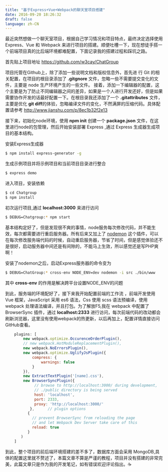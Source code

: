 ```yaml
---
title: "基于Express+Vue+Webpack的聊天室项目搭建"
date: 2016-09-20 18:26:32
draft: false
language: zh-CN
---
```



最近突然想做一个聊天室项目，根据自己学习情况和项目特点，最终决定选择使用 Express、Vue 和 Webpack 来进行项目的搭建。顺便吐槽一下，现在想徒手搭一个前端项目真的比后端环境都难配置，下面记录我的搭建过程和踩坑之路。

首先贴上项目地址 https://github.com/w3cay/ChatGroup

项目托管在Github上，除了添加一些说明文档和版权信息外，首先进 行 Git 的相关配置，在项目的根目录添加了 **.gitgnore** 文件，忽略一些不需要提交变化的文件，主要是 node 生产环境产生的一些文件。
接着，添加一下编辑器的配置，这个主要是为了防止不同编辑器之间的差异，如果是一个人进行开发还好，但是如果需要协作开发的话最好配置一下。在根目录我还添加了一个 **.gitattributes** 文件，主要是优化 **git diff**的体验，忽略编译文件的变化，不然满屏的压缩代码。具体配置请参考 http://www.jianshu.com/p/8ec1b32f2e13 

接下来，初始化node环境，使用 **npm init** 创建一个 **package.json** 文件，在这里进行node的包管理，然后开始安装部署 Express ,通过 Express 生成器生成项目的基本结构。

安装Express生成器

``` bash
$ npm install express-generator -g 
```

生成示例项目并将示例项目和当前项目目录进行整合

``` bash
$ express demo
```

进入项目，安装依赖

``` bash
$ cd Chatgroup
$ npm install
```

初次运行项目,通过 **localhost:3000** 来进行访问

``` bash
$ DEBUG=Chatgroup:* npm start
```

基本结构定好了，但是发现很不爽的事情，node服务每次修改代码，并不能生效，每次都需要进行重启服务器。所有后来又加上了 [nodemon][1] 这个插件，可以在每次修改服务端代码的时候，自动重启服务器，节省了时间，但是感觉体验还不是很好，启动服务器中间还是有间隙的，不能马上生效，所以感觉还是写PHP爽啊！

安装了nodemon之后，启动Express服务器的命令变为

``` bash
$ DEBUG=ChatGroup:* cross-env NODE_ENV=dev nodemon -i src ./bin/www
```

其中 **cross-env** 的作用是解决跨平台设置NODE_ENV的问题

到此，服务端的环境配好了，接下来我开始配置前端的工作流 ，前端开发使用 Vue 框架，JavaScript 采用 es6 语法，Css 使用 scss 语法预编译，使用 webpack 处理语法编译，并且打包。为了解放F5,我在 webpack 中配置了 BrowserSync 插件，通过 **localhost:2333** 进行访问，每次前端代码的改动都会刷新浏览器，这里没有使用webpack的热更新，以后再加上，配置详情直接访问GitHub查看。

``` js
    plugins: [
        new webpack.optimize.OccurenceOrderPlugin(),
        // new webpack.HotModuleReplacementPlugin(),
        new webpack.NoErrorsPlugin(),
        new webpack.optimize.UglifyJsPlugin({
            compress: {
                warnings: false
            }
        }),
        new ExtractTextPlugin('[name].css'), 
        new BrowserSyncPlugin({
             // browse to http://localhost:3000/ during development,
             // ./public directory is being served
             host: 'localhost',
             port: 2333,
             proxy: 'http://localhost:3000/'
           },      // plugin options
          {
            // prevent BrowserSync from reloading the page
            // and let Webpack Dev Server take care of this
            reload: true
          }
       )
    ]
```

到此，整个项目的前后端环境搭建的差不多了，数据库方面会采用 MongoDB,具体的配置这里就不赘述了，本篇文章不算是严谨的教程，项目并没有搭建的非常完美，此篇文章只是作为我的开发笔记，如有错误欢迎评论指出。☕️


  [1]: http://nodemon.io/